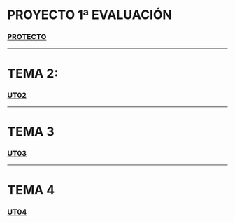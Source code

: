 # PROYECTO 1ª EVALUACIÓN
### [PROTECTO](./Proyecto1/Documentacion.md)
---
# TEMA 2:
### [UT02](./ut02/)

---
# TEMA 3
### [UT03](./ut03/index.md)

---
# TEMA 4
### [UT04](./ut04/index.md)


